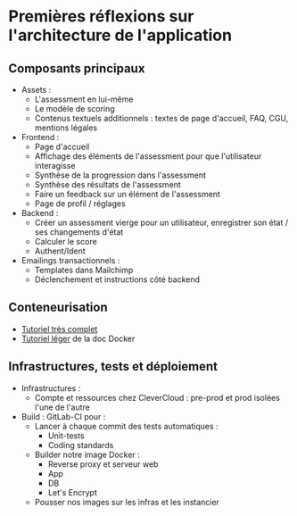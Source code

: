 # Premières réflexions sur l'architecture de l'application

## Composants principaux

- Assets :
  - L'assessment en lui-même
  - Le modèle de scoring
  - Contenus textuels additionnels : textes de page d'accueil, FAQ, CGU, mentions légales
- Frontend :
  - Page d'accueil
  - Affichage des éléments de l'assessment pour que l'utilisateur interagisse
  - Synthèse de la progression dans l'assessment
  - Synthèse des résultats de l'assessment
  - Faire un feedback sur un élément de l'assessment
  - Page de profil / réglages
- Backend :
  - Créer un assessment vierge pour un utilisateur, enregistrer son état / ses changements d'état
  - Calculer le score
  - Authent/Ident
- Emailings transactionnels :
  - Templates dans Mailchimp
  - Déclenchement et instructions côté backend

## Conteneurisation

- [Tutoriel très complet](https://testdriven.io/blog/dockerizing-django-with-postgres-gunicorn-and-nginx/)
- [Tutoriel léger](https://docs.docker.com/compose/django/) de la doc Docker

## Infrastructures, tests et déploiement

- Infrastructures :
  - Compte et ressources chez CleverCloud : pre-prod et prod isolées l'une de l'autre
- Build : GitLab-CI pour :
  - Lancer à chaque commit des tests automatiques :
    - Unit-tests
    - Coding standards
  - Builder notre image Docker :
    - Reverse proxy et serveur web
    - App
    - DB
    - Let's Encrypt
  - Pousser nos images sur les infras et les instancier
